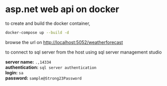 # asp.net web api on docker

to create and build the docker container,

```sh
docker-compose up --build -d
```

browse the url on [http://localhost:5052/weatherforecast](http://localhost:5052/weatherforecast)

to connect to sql server from the host using sql server management studio

**server name:** `.,14334`  
**authentication:** `sql server authentication`  
**login:** `sa`  
**password:** `sample@Strong23Password`
